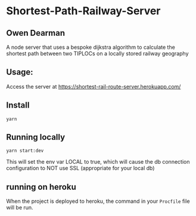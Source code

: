 # Shortest-Path-Railway-Server
## Owen Dearman

A node server that uses a bespoke dijkstra algorithm to calculate the shortest path between two TIPLOCs on a locally stored railway geography

## Usage:

Access the server at https://shortest-rail-route-server.herokuapp.com/


## Install

`yarn`


## Running locally

`yarn start:dev`

This will set the env var LOCAL to true, which will cause the db connection configuration to NOT use SSL (appropriate for your local db)

## running on heroku

When the project is deployed to heroku, the command in your `Procfile` file will be run.
